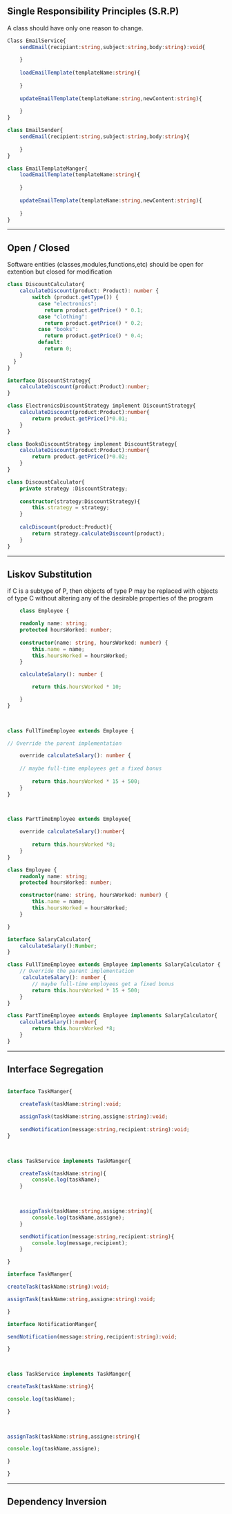 ## Single Responsibility Principles (S.R.P)

A class should have only one reason to change.
```typescript title:single-responsability-violation.ts
Class EmailService{
	sendEmail(recipiant:string,subject:string,body:string):void{
		
	}
	
	loadEmailTemplate(templateName:string){
		
	}
	
	updateEmailTemplate(templateName:string,newContent:string){
	
	}
}
```

```typescript title:single-responsability.ts
class EmailSender{
	sendEmail(recipient:string,subject:string,body:string){
	
	}
}

class EmailTemplateManger{
	loadEmailTemplate(templateName:string){
	
	}
	
	updateEmailTemplate(templateName:string,newContent:string){
	
	}
}
```

---
## Open / Closed

Software entities (classes,modules,functions,etc) should be open for extention but closed for modification
```typescript title:open-close-violation.ts
class DiscountCalculator{
	calculateDiscount(product: Product): number {
	    switch (product.getType()) {
	      case "electronics":
	        return product.getPrice() * 0.1;
	      case "clothing":
	        return product.getPrice() * 0.2;
	      case "books":
	        return product.getPrice() * 0.4;
	      default:
	        return 0;
    }
  }
}
```

```typescript title:open-close.ts
interface DiscountStrategy{
	calculateDiscount(product:Product):number;
}

class ElectronicsDiscountStrategy implement DiscountStrategy{
	calculateDiscount(product:Product):number{
		return product.getPrice()*0.01;
	}
}

class BooksDiscountStrategy implement DiscountStrategy{
	calculateDiscount(product:Product):number{
		return product.getPrice()*0.02;
	}
}

class DiscountCalculator{
	private strategy :DiscountStrategy;
	
	constructor(strategy:DiscountStrategy){
		this.strategy = strategy;
	}
	
	calcDiscount(product:Product){
		return strategy.calculateDiscount(product);
	}
}
```

---
## Liskov Substitution 
if C is a subtype of P, then objects of type P may be replaced with objects of type C without altering any of the desirable properties of the program
```typescript title:liskov-violation.ts
	class Employee {

	readonly name: string;
	protected hoursWorked: number;
	
	constructor(name: string, hoursWorked: number) {
		this.name = name;
		this.hoursWorked = hoursWorked;
	}

	calculateSalary(): number {

		return this.hoursWorked * 10;

	}
}

  

class FullTimeEmployee extends Employee {

// Override the parent implementation

	override calculateSalary(): number {
	
	// maybe full-time employees get a fixed bonus
	
		return this.hoursWorked * 15 + 500;
	}
}

  

class PartTimeEmployee extends Employee{

	override calculateSalary():number{
	
		return this.hoursWorked *8;
	}
}
```

```typescript title:liskov.ts
class Employee {
    readonly name: string;
    protected hoursWorked: number;

    constructor(name: string, hoursWorked: number) {
        this.name = name;
        this.hoursWorked = hoursWorked;
    }

}

interface SalaryCalculator{
    calculateSalary():Number;
}

class FullTimeEmployee extends Employee implements SalaryCalculator {
    // Override the parent implementation
     calculateSalary(): number {
        // maybe full-time employees get a fixed bonus
        return this.hoursWorked * 15 + 500;
    }
}

class PartTimeEmployee extends Employee implements SalaryCalculator{
    calculateSalary():number{
        return this.hoursWorked *8;
    }
}
```
---
## Interface Segregation

```typescript title:interface-segregation-violation.ts

interface TaskManger{

	createTask(taskName:string):void;
	
	assignTask(taskName:string,assigne:string):void;
	
	sendNotification(message:string,recipient:string):void;
}

  

class TaskService implements TaskManger{

	createTask(taskName:string){
		console.log(taskName);
	}

  

	assignTask(taskName:string,assigne:string){
		console.log(taskName,assigne);
	}

	sendNotification(message:string,recipient:string){
		console.log(message,recipient);
	}

}
```

```typescript title:interface-segregation.ts
interface TaskManger{

createTask(taskName:string):void;

assignTask(taskName:string,assigne:string):void;

}

interface NotificationManger{

sendNotification(message:string,recipient:string):void;

}

  

class TaskService implements TaskManger{

createTask(taskName:string){

console.log(taskName);

}

  

assignTask(taskName:string,assigne:string){

console.log(taskName,assigne);

}

}
```
---
## Dependency Inversion

```typescript title:dependency-inversion-violation.ts

```

```typescript title:dependency-inversion.ts

```